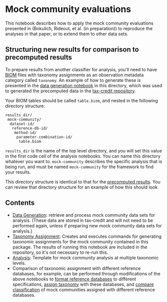 # Mock community evaluations

This notebook describes how to apply the mock community evaluations presented in (Bokulich, Rideout, et al. (in preparation)) to reproduce the analyses in that paper, or to extend them to other data sets. 

## Structuring new results for comparison to precomputed results
To prepare results from another classifier for analysis, you'll need to have [BIOM](http://www.biom-format.org) files with taxonomy assignments as an observation metadata category called ``taxonomy``. An example of how to generate these is presented in the [data generation notebook](./mock-dataset-generation.ipynb) in this directory, which was used to generated the precomputed data in the [tax-credit repository](https://github.com/caporaso-lab/short-read-tax-assignment/).

Your BIOM tables should be called ``table.biom``, and nested in the following directory structure:

```
results_dir/
 mock-community/
  dataset-id/ 
   reference-db-id/
    method-id/
     parameter-combination-id/
      table.biom
```

``results_dir`` is the name of the top level directory, and you will set this value in the first code cell of the analysis notebooks. You can name this directory whatever you want to. ``mock-community`` describes the specific analysis that is being run, and must be named ``mock-community`` for the framework to find your results.

This directory structure is identical to that for the [precomputed results](https://github.com/caporaso-lab/short-read-tax-assignment/tree/master/data/precomputed-results). You can review that directory structure for an example of how this should look.

## Contents
* [Data Generation](./mock-dataset-generation.ipynb): retrieve and process mock community data sets for analysis. (These data are stored in tax-credit and will not need to be performed again, unless if preparing new mock community data sets for analysis.)
* [Taxonomy Assignment](./generate-tax-assignments.ipynb): Creates and executes commands for generating taxonomic assignments for the mock community contained in this package. The results of running this notebook are included in the repository, so it's not necessary to re-run this.
* [Analysis](./evaluate-classification-accuracy.ipynb): Template for mock community analysis at multiple taxonomic levels.
* Comparison of taxonomic assignment with different reference databases, for example, can be performed through modifications of the above notebooks to [format reference databases](./format-reference-databases.ipynb) to different specifications, [assign taxonomy](./generate-tax-assignments-trimmed-dbs.ipynb) with these databases, and [compare classification](./evaluate-classification-database-comparison.ipynb) of mock communities assigned with different reference databases.